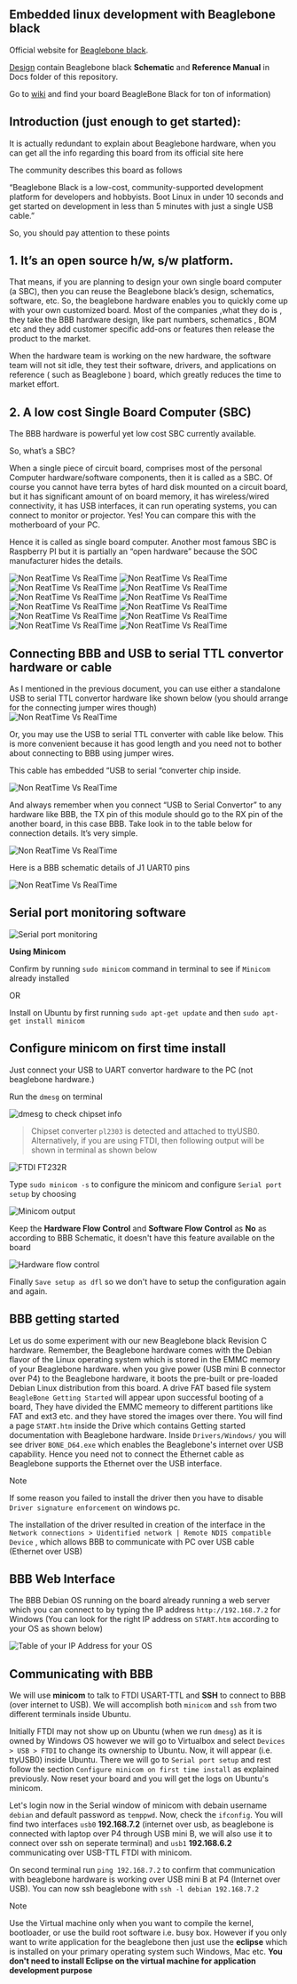 ## Embedded linux development with Beaglebone black    
   
Official website for [Beaglebone black](https://www.beagleboard.org/boards/beaglebone-black).  
    
[Design](https://git.beagleboard.org/beagleboard/beaglebone-black) contain Beaglebone black **Schematic** and **Reference Manual** in Docs folder of this repository.  

Go to [wiki](https://elinux.org/Main_Page) and find your board BeagleBone Black for ton of information)  
    

## Introduction (just enough to get started):

It is actually redundant to explain about Beaglebone hardware, when you can get all the info regarding this board from its official site here     
   
The community describes this board as follows

“Beaglebone Black is a low-cost, community-supported development platform for developers and hobbyists. Boot Linux in under 10 seconds and get started on development in less than 5 minutes with just a single USB cable.”

So, you should pay attention to these points     
    
## 1. It’s an open source h/w, s/w platform.
That means, if you are planning to design your own single board computer (a SBC), then you can reuse the Beaglebone black’s design, schematics, software, etc. So, the beaglebone hardware enables you to quickly come up with your own customized board. Most of the companies ,what they do is , they take the BBB hardware design, like part numbers, schematics , BOM etc and they add customer specific add-ons or features then release the product to the market.   
   
When the hardware team is working on the new hardware, the software team will not sit idle, they test their software, drivers, and applications on reference ( such as Beaglebone ) board, which greatly reduces the time to market effort.  
   
## 2. A low cost Single Board Computer (SBC)   
   
The BBB hardware is powerful yet low cost SBC currently available.   
   
So, what’s a SBC?   
   
When a single piece of circuit board, comprises most of the personal Computer hardware/software components, then it is called as a SBC. Of course you cannot have terra bytes of hard disk mounted on a circuit board, but it has significant amount of on board memory, it has wireless/wired connectivity, it has USB interfaces, it can run operating systems, you can connect to monitor or projector. Yes! You can compare this with the motherboard of your PC.  
   
Hence it is called as single board computer. Another most famous SBC is Raspberry PI but it is partially an “open hardware” because the SOC manufacturer hides the details.    
   
<img src="images/bbb_intro.png" alt="Non ReatTime Vs RealTime" title="BBB Introduction">   
<img src="images/bbb_intro2.png" alt="Non ReatTime Vs RealTime" title="BBB Introduction">   
<img src="images/bbb_intro3.png" alt="Non ReatTime Vs RealTime" title="BBB Introduction">    
<img src="images/bbb_intro4.png" alt="Non ReatTime Vs RealTime" title="BBB Introduction">    
<img src="images/bbb_intro5.png" alt="Non ReatTime Vs RealTime" title="BBB Introduction">    
<img src="images/bbb_intro6.png" alt="Non ReatTime Vs RealTime" title="BBB Introduction">    
<img src="images/bbb_intro7.png" alt="Non ReatTime Vs RealTime" title="BBB Introduction">    
<img src="images/bbb_intro8.png" alt="Non ReatTime Vs RealTime" title="BBB Introduction">    
<img src="images/bbb_intro9.png" alt="Non ReatTime Vs RealTime" title="BBB Introduction">     
<img src="images/bbb_intro10.png" alt="Non ReatTime Vs RealTime" title="BBB Introduction">  
<img src="images/bbb_intro11.png" alt="Non ReatTime Vs RealTime" title="BBB Introduction">    
<img src="images/bbb_intro12.png" alt="Non ReatTime Vs RealTime" title="BBB Introduction">   
   
    
## Connecting BBB and USB to serial TTL convertor hardware or cable    
   
 As I mentioned in the previous document, you can use either a standalone USB to serial TTL convertor hardware like shown below (you should arrange for the connecting jumper wires though)   
<img src="images/usb_ttl.png" alt="Non ReatTime Vs RealTime" title="BBB and USB-TTL converter">   
   
Or, you may use the USB to serial TTL converter with cable like below. This is more convenient because it has good length and you need not to bother about connecting to BBB using jumper wires.

This cable has embedded “USB to serial “converter chip inside.  
   
<img src="images/usb_ttl2.png" alt="Non ReatTime Vs RealTime" title="BBB and USB-TTL converter">   
   
And always remember when you connect  “USB to Serial Convertor” to any hardware like BBB, the TX pin of this module should go to the RX pin of the another board, in this case BBB. Take look in to the table below for connection details. It’s very simple.   
   
<img src="images/usb_ttl3.png" alt="Non ReatTime Vs RealTime" title="BBB and USB-TTL converter">   
   
Here is a BBB schematic details of J1 UART0 pins   
    
<img src="images/usb_ttl4.png" alt="Non ReatTime Vs RealTime" title="BBB and USB-TTL converter">   
   
## Serial port monitoring software   
    
<img src="images/serial_port_monitoring.png" alt="Serial port monitoring">   
   
**Using Minicom**   
   
Confirm by running `sudo minicom` command in terminal to see if `Minicom` already installed  
    
OR   
   
Install on Ubuntu by first running `sudo apt-get update` and then `sudo apt-get install minicom`   
   

## Configure minicom on first time install    
   
Just connect your USB to UART convertor hardware to the PC (not beaglebone hardware.)  
   
Run the `dmesg` on terminal   
     
<img src="images/dmesg.png" alt="dmesg to check chipset info">   
      
> Chipset converter `pl2303` is detected and attached to ttyUSB0. Alternatively, if you are using FTDI, then following output will be shown in terminal as shown below    
   
<img src="images/ftdi.png" alt="FTDI FT232R">    
   
Type `sudo minicom -s` to configure the minicom and configure `Serial port setup` by choosing  
    
<img src="images/minicom_output.png" alt="Minicom output">   
   
Keep the **Hardware Flow Control** and **Software Flow Control** as **No** as according to BBB Schematic, it doesn't have this feature available on the board   
    
<img src="images/usb-ttl_no_hw.png" alt="Hardware flow control">   
   
Finally `Save setup as dfl` so we don't have to setup the configuration again and again.  


## BBB getting started   
   
Let us do some experiment with our new Beaglebone black Revision C hardware. Remember, the Beaglebone hardware comes with the Debian flavor of the Linux operating system which is stored in the EMMC memory of your Beaglebone hardware. when you give power (USB mini B connector over P4) to the Beaglebone hardware, it boots the pre-built or pre-loaded Debian Linux distribution from this board. A drive FAT based file system `BeagleBone Getting Started` will appear upon successful booting of a board, They have divided the EMMC memeory to different partitions like FAT and ext3 etc. and they have stored the images over there. You will find a page `START.htm` inside the Drive which contains Getting started documentation with Beaglebone hardware. Inside `Drivers/Windows/` you will see driver `BONE_D64.exe` which enables the Beaglebone's internet over USB capability. Hence you need not to connect the Ethernet cable as Beaglebone supports the Ethernet over the USB interface.   
    
> [!NOTE]   
> If some reason you failed to install the driver then you have to disable `Driver signature enforcement` on windows pc.  
    
The installation of the driver resulted in creation of the interface in the `Network connections > Uidentified network | Remote NDIS compatible Device` , which allows BBB to communicate with PC over USB cable (Ethernet over USB)    
    
## BBB Web Interface    
    
The BBB Debian OS running on the board already running a web server which you can connect to by typing the IP address `http://192.168.7.2` for Windows (You can look for the right IP address on `START.htm` according to your OS as shown below)  

 <img src="images/ip_address.png" alt="Table of your IP Address for your OS">     


 ## Communicating with BBB    

We will use **minicom** to talk to FTDI USART-TTL and **SSH** to connect to BBB (over internet to USB). We will accomplish both `minicom` and `ssh` from two different terminals inside Ubuntu. 

Initially FTDI may not show up on Ubuntu (when we run `dmesg`) as it is owned by Windows OS however we will go to Virtualbox and select `Devices > USB > FTDI` to change its ownership to Ubuntu. Now, it will appear (i.e. ttyUSB0) inside Ubuntu. There we will go to `Serial port setup` and rest follow the section `Configure minicom on first time install` as explained previously. Now reset your board and you will get the logs on Ubuntu's minicom.   

Let's login now in the Serial window of minicom with debain username `debian` and default password as `temppwd`. Now, check the `ifconfig`. You will find two interfaces `usb0` **192.168.7.2** (internet over usb, as beaglebone is connected with laptop over P4 through USB mini B, we will also use it to connect over ssh on seperate terminal) and `usb1` **192.168.6.2**  communicating over USB-TTL FTDI with minicom.     

On second terminal run `ping 192.168.7.2` to confirm that communication with beaglebone hardware is working over USB mini B at P4 (Internet over USB). You can now ssh beaglebone with `ssh -l debian 192.168.7.2` 
    
> [!NOTE]    
> Use the Virtual machine only when you want to compile the kernel, bootloader, or use the build root software i.e. busy box. However if you only want to write application for the beaglebone then just use the **eclipse** which is installed on your primary operating system such Windows, Mac etc. **You don't need to install Eclipse on the virtual machine for application development purpose**




   
    

      
    

   

  
   

   


  
   

   
  
   
    
   
   
    
  
 

